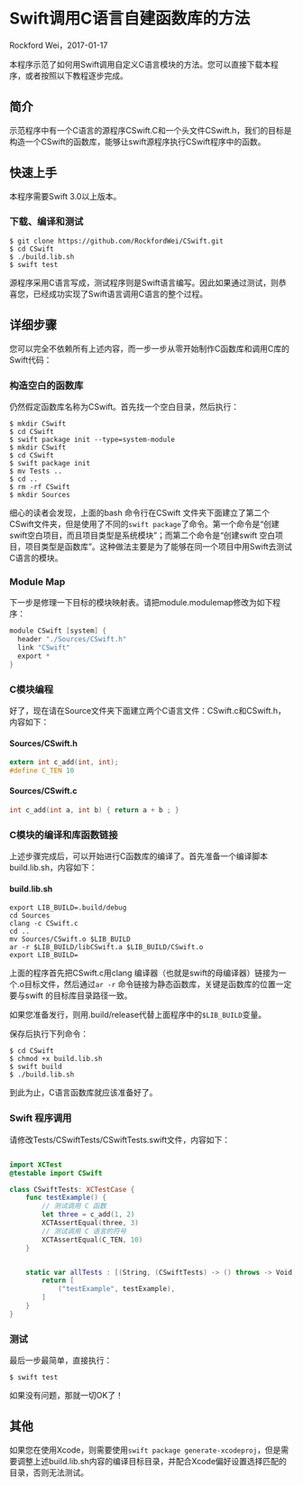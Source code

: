# Swift调用C语言自建函数库的方法

Rockford Wei，2017-01-17

本程序示范了如何用Swift调用自定义C语言模块的方法。您可以直接下载本程序，或者按照以下教程逐步完成。

## 简介

示范程序中有一个C语言的源程序CSwift.C和一个头文件CSwift.h，我们的目标是构造一个CSwift的函数库，能够让swift源程序执行CSwift程序中的函数。

## 快速上手

本程序需要Swift 3.0以上版本。

### 下载、编译和测试

```
$ git clone https://github.com/RockfordWei/CSwift.git
$ cd CSwift
$ ./build.lib.sh
$ swift test
```
源程序采用C语言写成，测试程序则是Swift语言编写。因此如果通过测试，则恭喜您，已经成功实现了Swift语言调用C语言的整个过程。

## 详细步骤

您可以完全不依赖所有上述内容，而一步一步从零开始制作C函数库和调用C库的Swift代码：

### 构造空白的函数库

仍然假定函数库名称为CSwift。首先找一个空白目录，然后执行：

```
$ mkdir CSwift
$ cd CSwift
$ swift package init --type=system-module
$ mkdir CSwift
$ cd CSwift
$ swift package init
$ mv Tests ..
$ cd ..
$ rm -rf CSwift
$ mkdir Sources
```

细心的读者会发现，上面的bash 命令行在CSwift 文件夹下面建立了第二个CSwift文件夹，但是使用了不同的`swift package`了命令。第一个命令是“创建swift空白项目，而且项目类型是系统模块”；而第二个命令是“创建swift 空白项目，项目类型是函数库”。这种做法主要是为了能够在同一个项目中用Swift去测试C语言的模块。

### Module Map

下一步是修理一下目标的模块映射表。请把module.modulemap修改为如下程序：

``` swift
module CSwift [system] {
  header "./Sources/CSwift.h"
  link "CSwift"
  export *
}
```

### C模块编程

好了，现在请在Source文件夹下面建立两个C语言文件：CSwift.c和CSwift.h，内容如下：

#### Sources/CSwift.h

``` c
extern int c_add(int, int);
#define C_TEN 10
```

#### Sources/CSwift.c

``` c
int c_add(int a, int b) { return a + b ; }
```

### C模块的编译和库函数链接

上述步骤完成后，可以开始进行C函数库的编译了。首先准备一个编译脚本build.lib.sh，内容如下：

#### build.lib.sh

```
export LIB_BUILD=.build/debug
cd Sources
clang -c CSwift.c
cd ..
mv Sources/CSwift.o $LIB_BUILD
ar -r $LIB_BUILD/libCSwift.a $LIB_BUILD/CSwift.o
export LIB_BUILD=
```

上面的程序首先把CSwift.c用clang 编译器（也就是swift的母编译器）链接为一个.o目标文件，然后通过`ar -r` 命令链接为静态函数库，关键是函数库的位置一定要与swift 的目标库目录路径一致。

如果您准备发行，则用.build/release代替上面程序中的`$LIB_BUILD`变量。

保存后执行下列命令：

```
$ cd CSwift
$ chmod +x build.lib.sh
$ swift build
$ ./build.lib.sh
```

到此为止，C语言函数库就应该准备好了。

### Swift 程序调用

请修改Tests/CSwiftTests/CSwiftTests.swift文件，内容如下：

``` swift

import XCTest
@testable import CSwift

class CSwiftTests: XCTestCase {
    func testExample() {
        // 测试调用 C 函数
        let three = c_add(1, 2)
        XCTAssertEqual(three, 3)
        // 测试调用 C 语言的符号
        XCTAssertEqual(C_TEN, 10)
    }


    static var allTests : [(String, (CSwiftTests) -> () throws -> Void)] {
        return [
            ("testExample", testExample),
        ]
    }
}

```

### 测试

最后一步最简单，直接执行：

```
$ swift test
```

如果没有问题，那就一切OK了！

## 其他

如果您在使用Xcode，则需要使用`swift package generate-xcodeproj`，但是需要调整上述build.lib.sh内容的编译目标目录，并配合Xcode偏好设置选择匹配的目录，否则无法测试。
